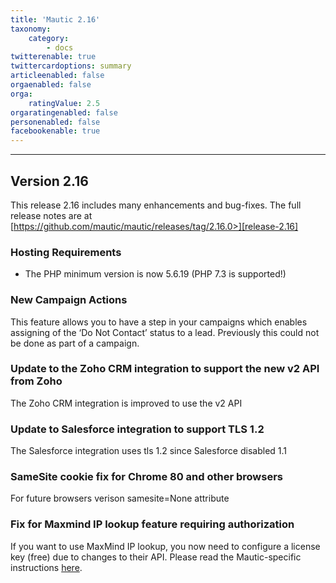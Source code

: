 ```yaml
---
title: 'Mautic 2.16'
taxonomy:
    category:
        - docs
twitterenable: true
twittercardoptions: summary
articleenabled: false
orgaenabled: false
orga:
    ratingValue: 2.5
orgaratingenabled: false
personenabled: false
facebookenable: true
---
```


----------------------------
## Version 2.16

This release 2.16 includes many enhancements and bug-fixes. The full release notes are at [https://github.com/mautic/mautic/releases/tag/2.16.0>][release-2.16]



### Hosting Requirements

- The PHP minimum version is now 5.6.19 (PHP 7.3  is supported!)


### New Campaign Actions

This feature allows you to have a step in your campaigns which enables assigning of the ‘Do Not Contact’ status to a lead. Previously this could not be done as part of a campaign.

### Update to the Zoho CRM integration to support the new v2 API from Zoho

The Zoho CRM integration is improved to use the v2 API

### Update to Salesforce integration to support TLS 1.2

The Salesforce integration uses tls 1.2 since Salesforce disabled 1.1

### SameSite cookie fix for Chrome 80 and other browsers 

For future browsers verison samesite=None attribute

### Fix for Maxmind IP lookup feature requiring authorization

If you want to use MaxMind IP lookup, you now need to configure a license key (free) due to changes to their API. Please read the Mautic-specific instructions [here].





[release-2.15.3]: <https://github.com/mautic/mautic/releases/tag/2.16.0>
[here]: </setup/maxmind-license>